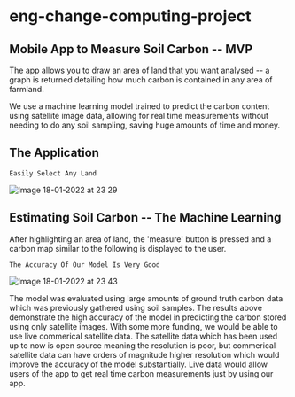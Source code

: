 # eng-change-computing-project

## Mobile App to Measure Soil Carbon -- MVP

The app allows you to draw an area of land that you want analysed -- a graph is returned detailing how much carbon is contained in any area of farmland. </br>

We use a machine learning model trained to predict the carbon content using satellite image data, allowing for real time measurements without needing to do any soil sampling, saving huge amounts of time and money. </br>

<!-- The front-end is in the '/eng-change-computing-project/workspace' directory and is made using Flutter, whilst the back-end is in the '/eng-change-computing-project/server' directory and is made using Python. The back-end consists of a server made using Flask. This runs a machine learning model which was trained to estimate carbon content by returning a carbon intensity graph given latitude & longitude coordinates. The front-end has a map which allows you to draw your area to be analysed and a results page which displays the carbon graph. </br> -->


<!-- 
## Who we are

We are a team of undergraduate students from Imperial College London. The team met through Imperial's Engineering Change society. More information about the society and their other projects can be found on the [union website](https://www.imperialcollegeunion.org/activities/a-to-z/engineering-change) or [Facebook page](https://www.facebook.com/EngChangeIC/). </br> 

The project is led and supervised by Dr Pedro Baiz. -->


## The Application



<!-- ![image](https://user-images.githubusercontent.com/85403218/150034350-be541e77-02b5-48b0-8866-26103fdb9e33.png) -->

`Easily Select Any Land` 

![Image 18-01-2022 at 23 29](https://user-images.githubusercontent.com/85403218/150035407-3e906d10-ce17-42f8-800a-97b3c65701cd.jpeg) 



## Estimating Soil Carbon -- The Machine Learning

After highlighting an area of land, the 'measure' button is pressed and a carbon map similar to the following is displayed to the user.

`The Accuracy Of Our Model Is Very Good`

![Image 18-01-2022 at 23 43](https://user-images.githubusercontent.com/85403218/150036565-1cb7d01b-8be9-4377-8b0b-faa391da7688.jpeg)

The model was evaluated using large amounts of ground truth carbon data which was previously gathered using soil samples. The results above demonstrate the high accuracy of the model in predicting the carbon stored using only satellite images. With some more funding, we would be able to use live commerical satellite data. The satellite data which has been used up to now is open source meaning the resolution is poor, but commerical satellite data can have orders of magnitude higher resolution which would improve the accuracy of the model substantially. Live data would allow users of the app to get real time carbon measurements just by using our app.

<!-- 
## Running the app

To run the app, it is recommended to use a phone emulator such as [android studio](https://developer.android.com/studio) which works well with VSCode. </br>

Currently, the server is hosted locally -- to run the application, two terminals must be opened. In the first, navigate to the `/eng-change-computing-project/server/flask_server` directory and run the following commands (depending on your terminal): </br>

**Using Bash** </br>
` $ export FLASK_APP=flaskr ` </br>
` $ export FLASK_APP=flaskr ` </br>
` $ flask run ` </br>

**Using CMD** </br>
` > set FLASK_APP=flaskr ` </br>
` > set FLASK_ENV=development ` </br>
` > flask run ` </br>

**Using Powershell** </br>
` > $env:FLASK_APP = "flaskr" ` </br>
` > $env:FLASK_ENV = "development" ` </br>
` > flask run ` </br>

Once the local server is running, go to another terminal and navigate to the `/eng-change-computing-project/workspace` directory and type: </br>
 
`flutter run` </br>
-->
